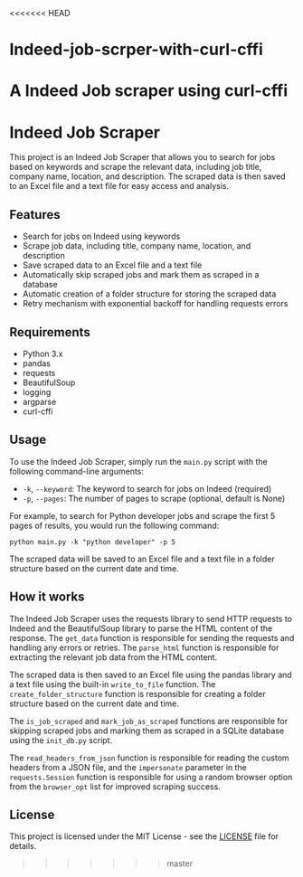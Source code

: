 <<<<<<< HEAD
# Indeed-job-scrper-with-curl-cffi
A Indeed Job scraper using curl-cffi
=======
# Indeed Job Scraper

This project is an Indeed Job Scraper that allows you to search for jobs based on keywords and scrape the relevant data, including job title, company name, location, and description. The scraped data is then saved to an Excel file and a text file for easy access and analysis.

## Features

* Search for jobs on Indeed using keywords
* Scrape job data, including title, company name, location, and description
* Save scraped data to an Excel file and a text file
* Automatically skip scraped jobs and mark them as scraped in a database
* Automatic creation of a folder structure for storing the scraped data
* Retry mechanism with exponential backoff for handling requests errors

## Requirements

* Python 3.x
* pandas
* requests
* BeautifulSoup
* logging
* argparse
* curl-cffi

## Usage

To use the Indeed Job Scraper, simply run the `main.py` script with the following command-line arguments:

* `-k`, `--keyword`: The keyword to search for jobs on Indeed (required)
* `-p`, `--pages`: The number of pages to scrape (optional, default is None)

For example, to search for Python developer jobs and scrape the first 5 pages of results, you would run the following command:

```
python main.py -k "python developer" -p 5
```

The scraped data will be saved to an Excel file and a text file in a folder structure based on the current date and time.

## How it works

The Indeed Job Scraper uses the requests library to send HTTP requests to Indeed and the BeautifulSoup library to parse the HTML content of the response. The `get_data` function is responsible for sending the requests and handling any errors or retries. The `parse_html` function is responsible for extracting the relevant job data from the HTML content.

The scraped data is then saved to an Excel file using the pandas library and a text file using the built-in `write_to_file` function. The `create_folder_structure` function is responsible for creating a folder structure based on the current date and time.

The `is_job_scraped` and `mark_job_as_scraped` functions are responsible for skipping scraped jobs and marking them as scraped in a SQLite database using the `init_db.py` script.

The `read_headers_from_json` function is responsible for reading the custom headers from a JSON file, and the `impersonate` parameter in the `requests.Session` function is responsible for using a random browser option from the `browser_opt` list for improved scraping success.

## License

This project is licensed under the MIT License - see the [LICENSE](LICENSE) file for details.
>>>>>>> master
